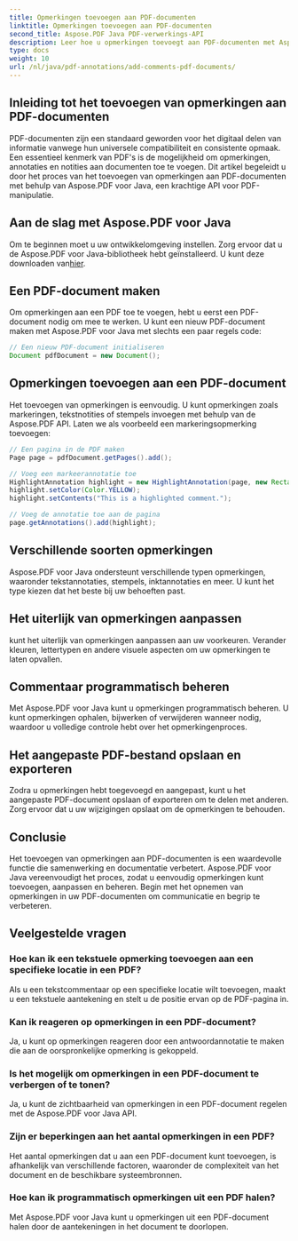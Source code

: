 ```yaml
---
title: Opmerkingen toevoegen aan PDF-documenten
linktitle: Opmerkingen toevoegen aan PDF-documenten
second_title: Aspose.PDF Java PDF-verwerkings-API
description: Leer hoe u opmerkingen toevoegt aan PDF-documenten met Aspose.PDF voor Java - een stapsgewijze handleiding met codevoorbeelden.
type: docs
weight: 10
url: /nl/java/pdf-annotations/add-comments-pdf-documents/
---
```


## Inleiding tot het toevoegen van opmerkingen aan PDF-documenten

PDF-documenten zijn een standaard geworden voor het digitaal delen van informatie vanwege hun universele compatibiliteit en consistente opmaak. Een essentieel kenmerk van PDF's is de mogelijkheid om opmerkingen, annotaties en notities aan documenten toe te voegen. Dit artikel begeleidt u door het proces van het toevoegen van opmerkingen aan PDF-documenten met behulp van Aspose.PDF voor Java, een krachtige API voor PDF-manipulatie.

## Aan de slag met Aspose.PDF voor Java

 Om te beginnen moet u uw ontwikkelomgeving instellen. Zorg ervoor dat u de Aspose.PDF voor Java-bibliotheek hebt geïnstalleerd. U kunt deze downloaden van[hier](https://releases.aspose.com/pdf/java/).

## Een PDF-document maken

Om opmerkingen aan een PDF toe te voegen, hebt u eerst een PDF-document nodig om mee te werken. U kunt een nieuw PDF-document maken met Aspose.PDF voor Java met slechts een paar regels code:

```java
// Een nieuw PDF-document initialiseren
Document pdfDocument = new Document();
```

## Opmerkingen toevoegen aan een PDF-document

Het toevoegen van opmerkingen is eenvoudig. U kunt opmerkingen zoals markeringen, tekstnotities of stempels invoegen met behulp van de Aspose.PDF API. Laten we als voorbeeld een markeringsopmerking toevoegen:

```java
// Een pagina in de PDF maken
Page page = pdfDocument.getPages().add();

// Voeg een markeerannotatie toe
HighlightAnnotation highlight = new HighlightAnnotation(page, new Rectangle(100, 100, 200, 200));
highlight.setColor(Color.YELLOW);
highlight.setContents("This is a highlighted comment.");

// Voeg de annotatie toe aan de pagina
page.getAnnotations().add(highlight);
```

## Verschillende soorten opmerkingen

Aspose.PDF voor Java ondersteunt verschillende typen opmerkingen, waaronder tekstannotaties, stempels, inktannotaties en meer. U kunt het type kiezen dat het beste bij uw behoeften past.

## Het uiterlijk van opmerkingen aanpassen

kunt het uiterlijk van opmerkingen aanpassen aan uw voorkeuren. Verander kleuren, lettertypen en andere visuele aspecten om uw opmerkingen te laten opvallen.

## Commentaar programmatisch beheren

Met Aspose.PDF voor Java kunt u opmerkingen programmatisch beheren. U kunt opmerkingen ophalen, bijwerken of verwijderen wanneer nodig, waardoor u volledige controle hebt over het opmerkingenproces.

## Het aangepaste PDF-bestand opslaan en exporteren

Zodra u opmerkingen hebt toegevoegd en aangepast, kunt u het aangepaste PDF-document opslaan of exporteren om te delen met anderen. Zorg ervoor dat u uw wijzigingen opslaat om de opmerkingen te behouden.

## Conclusie

Het toevoegen van opmerkingen aan PDF-documenten is een waardevolle functie die samenwerking en documentatie verbetert. Aspose.PDF voor Java vereenvoudigt het proces, zodat u eenvoudig opmerkingen kunt toevoegen, aanpassen en beheren. Begin met het opnemen van opmerkingen in uw PDF-documenten om communicatie en begrip te verbeteren.

## Veelgestelde vragen

### Hoe kan ik een tekstuele opmerking toevoegen aan een specifieke locatie in een PDF?

Als u een tekstcommentaar op een specifieke locatie wilt toevoegen, maakt u een tekstuele aantekening en stelt u de positie ervan op de PDF-pagina in.

### Kan ik reageren op opmerkingen in een PDF-document?

Ja, u kunt op opmerkingen reageren door een antwoordannotatie te maken die aan de oorspronkelijke opmerking is gekoppeld.

### Is het mogelijk om opmerkingen in een PDF-document te verbergen of te tonen?

Ja, u kunt de zichtbaarheid van opmerkingen in een PDF-document regelen met de Aspose.PDF voor Java API.

### Zijn er beperkingen aan het aantal opmerkingen in een PDF?

Het aantal opmerkingen dat u aan een PDF-document kunt toevoegen, is afhankelijk van verschillende factoren, waaronder de complexiteit van het document en de beschikbare systeembronnen.

### Hoe kan ik programmatisch opmerkingen uit een PDF halen?

Met Aspose.PDF voor Java kunt u opmerkingen uit een PDF-document halen door de aantekeningen in het document te doorlopen.